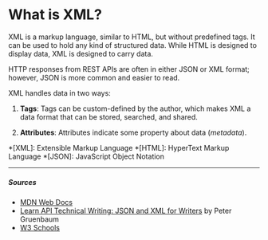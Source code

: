 # What is XML?

XML is a markup language, similar to HTML, but without predefined tags. It can be used to hold any kind of structured data. While HTML is designed to display data, XML is designed to carry data.

HTTP responses from REST APIs are often in either JSON or XML format; however, JSON is more common and easier to read.

XML handles data in two ways:

1. **Tags**: Tags can be custom-defined by the author, which makes XML a data format that can be stored, searched, and shared. 

2. **Attributes**: Attributes indicate some property about data (*metadata*).

*[XML]: Extensible Markup Language
*[HTML]: HyperText Markup Language
*[JSON]: JavaScript Object Notation

***

##### Sources
- [MDN Web Docs](https://developer.mozilla.org/en-US/)
- [Learn API Technical Writing: JSON and XML for Writers](https://www.udemy.com/course/api-documentation-1-json-and-xml/) by Peter Gruenbaum
- [W3 Schools](https://www.w3schools.com/xml/default.asp)